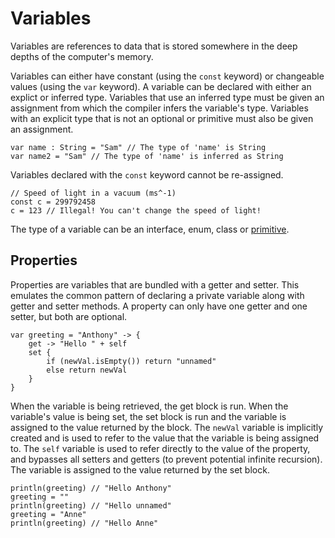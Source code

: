 # Variables
Variables are references to data that is stored somewhere in the deep depths of the computer's memory.

Variables can either have constant (using the `const` keyword) or changeable values (using the `var` keyword). A variable can be declared with either an explict or inferred type. Variables that use an inferred type must be given an assignment from which the compiler infers the variable's type. Variables with an explicit type that is not an optional or primitive must also be given an assignment.

```
var name : String = "Sam" // The type of 'name' is String
var name2 = "Sam" // The type of 'name' is inferred as String
```

Variables declared with the `const` keyword cannot be re-assigned.

```
// Speed of light in a vacuum (ms^-1)
const c = 299792458
c = 123 // Illegal! You can't change the speed of light!
```

The type of a variable can be an interface, enum, class or [primitive](Primitives.md).

## Properties
Properties are variables that are bundled with a getter and setter. This emulates the common pattern of declaring a private variable along with getter and setter methods. A property can only have one getter and one setter, but both are optional. 

```
var greeting = "Anthony" -> {
    get -> "Hello " + self
    set {
        if (newVal.isEmpty()) return "unnamed"
        else return newVal
    }
}
```

When the variable is being retrieved, the get block is run. When the variable's value is being set, the set block is run and the variable is assigned to the value returned by the block. The `newVal` variable is implicitly created and is used to refer to the value that the variable is being assigned to. The `self` variable is used to refer directly to the value of the property, and bypasses all setters and getters (to prevent potential infinite recursion). The variable is assigned to the value returned by the set block.

```
println(greeting) // "Hello Anthony"
greeting = ""
println(greeting) // "Hello unnamed"
greeting = "Anne"
println(greeting) // "Hello Anne"
```